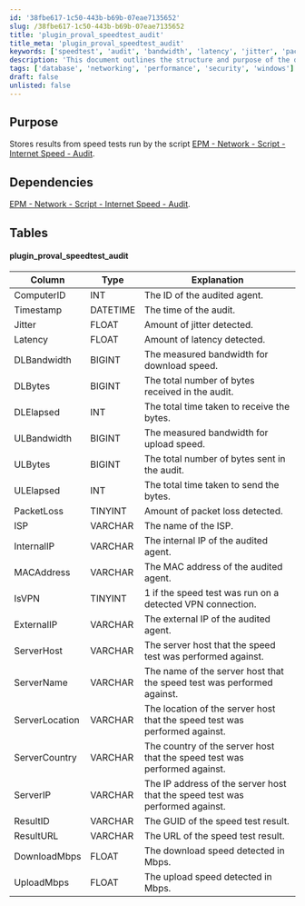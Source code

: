 ```yaml
---
id: '38fbe617-1c50-443b-b69b-07eae7135652'
slug: /38fbe617-1c50-443b-b69b-07eae7135652
title: 'plugin_proval_speedtest_audit'
title_meta: 'plugin_proval_speedtest_audit'
keywords: ['speedtest', 'audit', 'bandwidth', 'latency', 'jitter', 'packet loss', 'VPN', 'ISP']
description: 'This document outlines the structure and purpose of the database table used to store results from internet speed tests conducted by the EPM Network script. It details the dependencies, the columns in the database table, and their explanations to facilitate understanding and usage of the stored data.'
tags: ['database', 'networking', 'performance', 'security', 'windows']
draft: false
unlisted: false
---
```


## Purpose

Stores results from speed tests run by the script [EPM - Network - Script - Internet Speed - Audit](/docs/54ed691f-e7be-4709-8967-72a4c9c782f6).

## Dependencies

[EPM - Network - Script - Internet Speed - Audit](/docs/54ed691f-e7be-4709-8967-72a4c9c782f6).

## Tables

#### plugin_proval_speedtest_audit

| Column          | Type     | Explanation                                                                 |
|-----------------|----------|-----------------------------------------------------------------------------|
| ComputerID      | INT      | The ID of the audited agent.                                               |
| Timestamp       | DATETIME | The time of the audit.                                                    |
| Jitter          | FLOAT    | Amount of jitter detected.                                                |
| Latency         | FLOAT    | Amount of latency detected.                                               |
| DLBandwidth     | BIGINT   | The measured bandwidth for download speed.                                |
| DLBytes         | BIGINT   | The total number of bytes received in the audit.                         |
| DLElapsed       | INT      | The total time taken to receive the bytes.                               |
| ULBandwidth     | BIGINT   | The measured bandwidth for upload speed.                                  |
| ULBytes         | BIGINT   | The total number of bytes sent in the audit.                             |
| ULElapsed       | INT      | The total time taken to send the bytes.                                  |
| PacketLoss      | TINYINT  | Amount of packet loss detected.                                           |
| ISP             | VARCHAR  | The name of the ISP.                                                     |
| InternalIP      | VARCHAR  | The internal IP of the audited agent.                                    |
| MACAddress      | VARCHAR  | The MAC address of the audited agent.                                    |
| IsVPN           | TINYINT  | 1 if the speed test was run on a detected VPN connection.                |
| ExternalIP      | VARCHAR  | The external IP of the audited agent.                                    |
| ServerHost      | VARCHAR  | The server host that the speed test was performed against.               |
| ServerName      | VARCHAR  | The name of the server host that the speed test was performed against.   |
| ServerLocation  | VARCHAR  | The location of the server host that the speed test was performed against.|
| ServerCountry   | VARCHAR  | The country of the server host that the speed test was performed against. |
| ServerIP        | VARCHAR  | The IP address of the server host that the speed test was performed against.|
| ResultID        | VARCHAR  | The GUID of the speed test result.                                        |
| ResultURL       | VARCHAR  | The URL of the speed test result.                                         |
| DownloadMbps    | FLOAT    | The download speed detected in Mbps.                                      |
| UploadMbps      | FLOAT    | The upload speed detected in Mbps.                                        |

